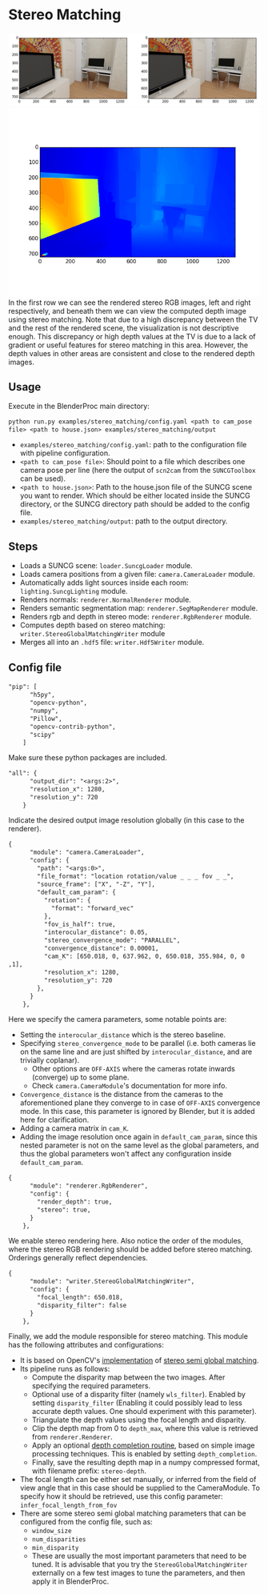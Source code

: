 # Stereo Matching
![](stereo_pair.png)
![](stereo_depth.png)
In the first row we can see the rendered stereo RGB images, left and right respectively, and beneath them we can view
the computed depth image using stereo matching. Note that due to a high discrepancy between the TV and the rest
of the rendered scene, the visualization is not descriptive enough. This discrepancy or high depth values at the TV
is due to a lack of gradient or useful features for stereo matching in this area. However, the depth values in other
areas are consistent and close to the rendered depth images.

## Usage

Execute in the BlenderProc main directory:

```
python run.py examples/stereo_matching/config.yaml <path to cam_pose file> <path to house.json> examples/stereo_matching/output
```

* `examples/stereo_matching/config.yaml`: path to the configuration file with pipeline configuration.
* `<path to cam_pose file>`: Should point to a file which describes one camera pose per line (here the output of `scn2cam` from the `SUNCGToolbox` can be used).
* `<path to house.json>`: Path to the house.json file of the SUNCG scene you want to render. Which should be either located inside the SUNCG directory, or the SUNCG directory path should be added to the config file.
* `examples/stereo_matching/output`: path to the output directory.

## Steps

* Loads a SUNCG scene: `loader.SuncgLoader` module.
* Loads camera positions from a given file: `camera.CameraLoader` module.
* Automatically adds light sources inside each room: `lighting.SuncgLighting` module.
* Renders normals: `renderer.NormalRenderer` module.
* Renders semantic segmentation map: `renderer.SegMapRenderer` module.
* Renders rgb and depth in stereo mode: `renderer.RgbRenderer` module.
* Computes depth based on stereo matching: `writer.StereoGlobalMatchingWriter` module
* Merges all into an `.hdf5` file: `writer.Hdf5Writer` module.

## Config file

```
"pip": [
      "h5py",
      "opencv-python",
      "numpy",
      "Pillow",
      "opencv-contrib-python",
      "scipy"
    ]
```
Make sure these python packages are included.

```
"all": {
      "output_dir": "<args:2>",
      "resolution_x": 1280,
      "resolution_y": 720
    }
```
Indicate the desired output image resolution globally (in this case to the renderer).

```
{
      "module": "camera.CameraLoader",
      "config": {
        "path": "<args:0>",
        "file_format": "location rotation/value _ _ _ fov _ _",
        "source_frame": ["X", "-Z", "Y"],
        "default_cam_param": {
          "rotation": {
            "format": "forward_vec"
          },
          "fov_is_half": true,
          "interocular_distance": 0.05,
          "stereo_convergence_mode": "PARALLEL",
          "convergence_distance": 0.00001,
          "cam_K": [650.018, 0, 637.962, 0, 650.018, 355.984, 0, 0 ,1],
          "resolution_x": 1280,
          "resolution_y": 720
        },
      }
    },
```
Here we specify the camera parameters, some notable points are:
* Setting the `interocular_distance` which is the stereo baseline.
* Specifying `stereo_convergence_mode` to be parallel (i.e. both cameras lie on the same line and are just shifted by `interocular_distance`, and are trivially coplanar).
    * Other options are `OFF-AXIS` where the cameras rotate inwards (converge) up to some plane.  
    * Check `camera.CameraModule`'s documentation for more info.
* `Convergence_distance` is the distance from the cameras to the aforementioned plane they converge to in case of `OFF-AXIS` convergence mode. In this case, this parameter is ignored by Blender, but it is added here for clarification.
* Adding a camera matrix in `cam_K`.
* Adding the image resolution once again in `default_cam_param`, since this nested parameter is not on the same level as the global parameters, and thus the global parameters won't affect any configuration inside `default_cam_param`.

```
{
      "module": "renderer.RgbRenderer",
      "config": {
        "render_depth": true,
        "stereo": true,
      }
    },
```
We enable stereo rendering here. Also notice the order of the modules, where the stereo RGB rendering should be added before stereo matching. Orderings generally reflect dependencies.

```
{
      "module": "writer.StereoGlobalMatchingWriter",
      "config": {
        "focal_length": 650.018,
        "disparity_filter": false
      }
    },
```
Finally, we add the module responsible for stereo matching. This module has the following attributes and configurations:
* It is based on OpenCV's [implementation](https://docs.opencv.org/2.4/modules/calib3d/doc/camera_calibration_and_3d_reconstruction.html?highlight=sgbm#stereosgbm-stereosgbm) of [stereo semi global matching](https://elib.dlr.de/73119/1/180Hirschmueller.pdf).
* Its pipeline runs as follows:
    * Compute the disparity map between the two images. After specifying the required parameters.
    * Optional use of a disparity filter (namely `wls_filter`). Enabled by setting `disparity_filter` (Enabling it could possibly lead to less accurate depth values. One should experiment with this parameter).
    * Triangulate the depth values using the focal length and disparity.
    * Clip the depth map from 0 to `depth_max`, where this value is retrieved from `renderer.Renderer`.
    * Apply an optional [depth completion routine](https://github.com/kujason/ip_basic/blob/master/ip_basic/depth_map_utils.py), based on simple image processing techniques. This is enabled by setting `depth_completion`.
    * Finally, save the resulting depth map in a numpy compressed format, with filename prefix: `stereo-depth`.
* The focal length can be either set manually, or inferred from the field of view angle that in this case should be supplied to the CameraModule. To specify how it should be retrieved, use this config parameter: `infer_focal_length_from_fov`
* There are some stereo semi global matching parameters that can be configured from the config file, such as:
    * `window_size`
    * `num_disparities`
    * `min_disparity`
    * These are usually the most important parameters that need to be tuned. It is advisable that you try the `StereoGlobalMatchingWriter` externally on a few test images 
    to tune the parameters, and then apply it in BlenderProc.
  
